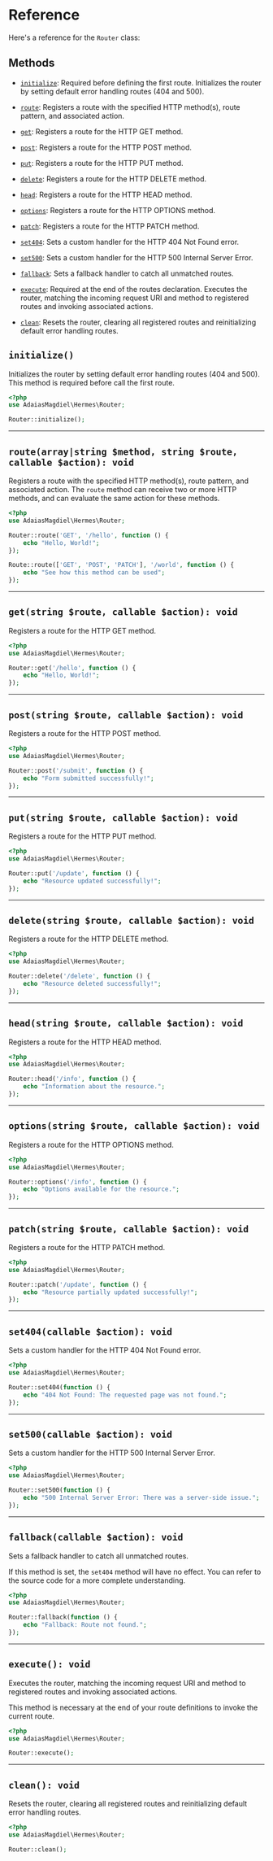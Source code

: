 # Reference

Here's a reference for the `Router` class:

## Methods

- [`initialize`](#initialize): Required before defining the first route. Initializes the router by setting default error handling routes (404 and 500).

- [`route`](#routearraystring-method-string-route-callable-action-void): Registers a route with the specified HTTP method(s), route pattern, and associated action.

- [`get`](#getstring-route-callable-action-void): Registers a route for the HTTP GET method.

- [`post`](#poststring-route-callable-action-void): Registers a route for the HTTP POST method.

- [`put`](#putstring-route-callable-action-void): Registers a route for the HTTP PUT method.

- [`delete`](#deletestring-route-callable-action-void): Registers a route for the HTTP DELETE method.

- [`head`](#headstring-route-callable-action-void): Registers a route for the HTTP HEAD method.

- [`options`](#optionsstring-route-callable-action-void): Registers a route for the HTTP OPTIONS method.

- [`patch`](#patchstring-route-callable-action-void): Registers a route for the HTTP PATCH method.

- [`set404`](#set404callable-action-void): Sets a custom handler for the HTTP 404 Not Found error.

- [`set500`](#set500callable-action-void): Sets a custom handler for the HTTP 500 Internal Server Error.

- [`fallback`](#fallbackcallable-action-void): Sets a fallback handler to catch all unmatched routes.

- [`execute`](#execute-void): Required at the end of the routes declaration. Executes the router, matching the incoming request URI and method to registered routes and invoking associated actions.

- [`clean`](#clean-void): Resets the router, clearing all registered routes and reinitializing default error handling routes.

## `initialize()`

Initializes the router by setting default error handling routes (404 and 500). This method is required before call the first route.

```php
<?php
use AdaiasMagdiel\Hermes\Router;

Router::initialize();
```

---

## `route(array|string $method, string $route, callable $action): void`

Registers a route with the specified HTTP method(s), route pattern, and associated action. The `route` method can receive two or more HTTP methods, and can evaluate the same action for these methods.

```php
<?php
use AdaiasMagdiel\Hermes\Router;

Router::route('GET', '/hello', function () {
    echo "Hello, World!";
});

Route::route(['GET', 'POST', 'PATCH'], '/world', function () {
    echo "See how this method can be used";
});
```

---

## `get(string $route, callable $action): void`

Registers a route for the HTTP GET method.

```php
<?php
use AdaiasMagdiel\Hermes\Router;

Router::get('/hello', function () {
    echo "Hello, World!";
});
```

---

## `post(string $route, callable $action): void`

Registers a route for the HTTP POST method.

```php
<?php
use AdaiasMagdiel\Hermes\Router;

Router::post('/submit', function () {
    echo "Form submitted successfully!";
});
```

---

## `put(string $route, callable $action): void`

Registers a route for the HTTP PUT method.

```php
<?php
use AdaiasMagdiel\Hermes\Router;

Router::put('/update', function () {
    echo "Resource updated successfully!";
});
```

---

## `delete(string $route, callable $action): void`

Registers a route for the HTTP DELETE method.

```php
<?php
use AdaiasMagdiel\Hermes\Router;

Router::delete('/delete', function () {
    echo "Resource deleted successfully!";
});
```

---

## `head(string $route, callable $action): void`

Registers a route for the HTTP HEAD method.

```php
<?php
use AdaiasMagdiel\Hermes\Router;

Router::head('/info', function () {
    echo "Information about the resource.";
});
```

---

## `options(string $route, callable $action): void`

Registers a route for the HTTP OPTIONS method.

```php
<?php
use AdaiasMagdiel\Hermes\Router;

Router::options('/info', function () {
    echo "Options available for the resource.";
});
```

---

## `patch(string $route, callable $action): void`

Registers a route for the HTTP PATCH method.

```php
<?php
use AdaiasMagdiel\Hermes\Router;

Router::patch('/update', function () {
    echo "Resource partially updated successfully!";
});
```

---

## `set404(callable $action): void`

Sets a custom handler for the HTTP 404 Not Found error.

```php
<?php
use AdaiasMagdiel\Hermes\Router;

Router::set404(function () {
    echo "404 Not Found: The requested page was not found.";
});
```

---

## `set500(callable $action): void`

Sets a custom handler for the HTTP 500 Internal Server Error.

```php
<?php
use AdaiasMagdiel\Hermes\Router;

Router::set500(function () {
    echo "500 Internal Server Error: There was a server-side issue.";
});
```

---

## `fallback(callable $action): void`

Sets a fallback handler to catch all unmatched routes.

If this method is set, the `set404` method will have no effect. You can refer to the source code for a more complete understanding.

```php
<?php
use AdaiasMagdiel\Hermes\Router;

Router::fallback(function () {
    echo "Fallback: Route not found.";
});
```

---

## `execute(): void`

Executes the router, matching the incoming request URI and method to registered routes and invoking associated actions.

This method is necessary at the end of your route definitions to invoke the current route.

```php
<?php
use AdaiasMagdiel\Hermes\Router;

Router::execute();
```

---

## `clean(): void`

Resets the router, clearing all registered routes and reinitializing default error handling routes.

```php
<?php
use AdaiasMagdiel\Hermes\Router;

Router::clean();
```

